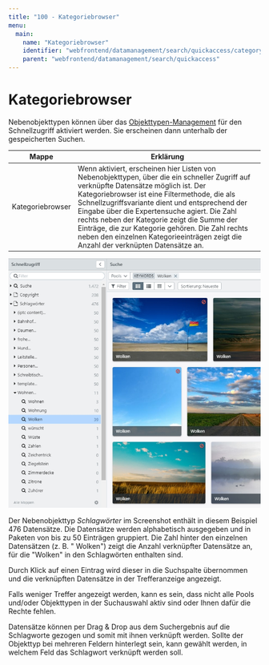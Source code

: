 ```yaml
---
title: "100 - Kategoriebrowser"
menu:
  main:
    name: "Kategoriebrowser"
    identifier: "webfrontend/datamanagement/search/quickaccess/category"
    parent: "webfrontend/datamanagement/search/quickaccess"
---
```

# Kategoriebrowser

Nebenobjekttypen können über das [Objekttypen-Management](/de/webfrontend/rightsmanagement/objecttypes) für den Schnellzugriff aktiviert werden. Sie erscheinen dann unterhalb der gespeicherten Suchen.

|Mappe|Erklärung|
|---|---|
| <i class="fa fa-file-o"></i> Kategoriebrowser|Wenn aktiviert, erscheinen hier Listen von Nebenobjekttypen, über die ein schneller Zugriff auf verknüpfte Datensätze möglich ist. Der Kategoriebrowser ist eine Filtermethode, die als Schnellzugriffsvariante dient und entsprechend der Eingabe über die Expertensuche agiert. Die Zahl rechts neben der Kategorie zeigt die Summe der Einträge, die zur Kategorie gehören. Die Zahl rechts neben den einzelnen Kategorieeinträgen zeigt die Anzahl der verknüpten Datensätze an. |

![](quick_category_de2.jpg)

Der Nebenobjekttyp _Schlagwörter_ im Screenshot enthält in diesem Beispiel 476 Datensätze. Die Datensätze werden alphabetisch ausgegeben und in Paketen von bis zu 50 Einträgen gruppiert. Die Zahl hinter den einzelnen Datensätzen (z. B. "<i class="fa fa-search"></i> Wolken") zeigt die Anzahl verknüpfter Datensätze an, für die "Wolken" in den Schlagwörten enthalten sind.

Durch Klick auf einen Eintrag wird dieser in die Suchspalte übernommen und die verknüpften Datensätze in der Trefferanzeige angezeigt.

Falls weniger Treffer angezeigt werden, kann es sein, dass nicht alle Pools und/oder Objekttypen in der Suchauswahl aktiv sind oder Ihnen dafür die Rechte fehlen.

Datensätze können per Drag & Drop aus dem Suchergebnis auf die Schlagworte gezogen und somit mit ihnen verknüpft werden. Sollte der Objekttyp bei mehreren Feldern hinterlegt sein, kann gewählt werden, in welchem Feld das Schlagwort verknüpft werden soll.
